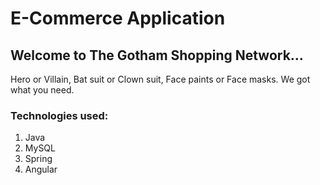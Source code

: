 # E-Commerce Application

## Welcome to The Gotham Shopping Network...
Hero or Villain, Bat suit or Clown suit, Face paints or Face masks. We got what you need.

### Technologies used: 
1. Java 
2. MySQL
3. Spring
4. Angular
